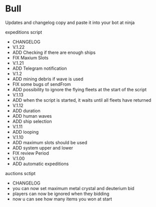 # Bull

Updates and changelog
copy and paste it into your bot at ninja

expeditions script

 * CHANGELOG
 * V.1.22
 * ADD Checking if there are enough ships
 * FIX Maxium Slots
 * V.1.21
 * ADD Telegram notification
 * V.1.2
 * ADD mining debris if wave is used
 * FIX some bugs of sendFrom
 * ADD possibility to ignore the flying fleets at the start of the script
 * V.1.13
 * ADD when the script is started, it waits until all fleets have returned
 * V.1.12
 * ADD duration
 * ADD human waves
 * ADD ship selection
 * V.1.11
 * ADD looping
 * V.1.10
 * ADD maximum slots should be used
 * ADD system upper and lower
 * FIX review Period
 * V.1.00
 * ADD automatic expeditions
 
 
 auctions sctipt
 
 * CHANGELOG
 * you can now set maximum metal crystal and deuterium bid
 * players can now be ignored when they bidding
 * now u can see how many items you won at start
